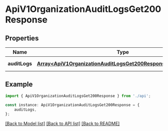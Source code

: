 # ApiV1OrganizationAuditLogsGet200Response


## Properties

Name | Type | Description | Notes
------------ | ------------- | ------------- | -------------
**auditLogs** | [**Array&lt;ApiV1OrganizationAuditLogsGet200ResponseAuditLogsInner&gt;**](ApiV1OrganizationAuditLogsGet200ResponseAuditLogsInner.md) |  | [default to undefined]

## Example

```typescript
import { ApiV1OrganizationAuditLogsGet200Response } from './api';

const instance: ApiV1OrganizationAuditLogsGet200Response = {
    auditLogs,
};
```

[[Back to Model list]](../README.md#documentation-for-models) [[Back to API list]](../README.md#documentation-for-api-endpoints) [[Back to README]](../README.md)
